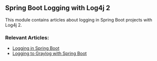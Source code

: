 ## Spring Boot Logging with Log4j 2

This module contains articles about logging in Spring Boot projects with Log4j 2.

### Relevant Articles: 
- [Logging in Spring Boot](http://www.baeldung.com/spring-boot-logging)
- [Logging to Graylog with Spring Boot](https://www.baeldung.com/graylog-with-spring-boot)

